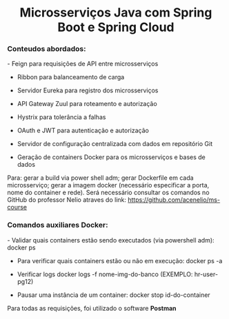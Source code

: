 <h1 align="center"> Microsserviços Java com Spring Boot e Spring Cloud </h1>

<h3>Conteudos abordados:</h3> 
- Feign para requisições de API entre microsserviços

- Ribbon para balanceamento de carga
  
- Servidor Eureka para registro dos microsserviços
- API Gateway Zuul para roteamento e autorização
- Hystrix para tolerância a falhas
- OAuth e JWT para autenticação e autorização
- Servidor de configuração centralizada com dados em repositório Git
- Geração de containers Docker para os microsserviços e bases de dados


Para: gerar a build via power shell adm; gerar Dockerfile em cada microsserviço; gerar a imagem docker (necessário especificar a porta, nome do container e rede). 
Será necessário consultar os comandos no GitHub do professor Nelio atraves do link: https://github.com/acenelio/ms-course

<h3> Comandos auxiliares Docker: </h3>
- Validar quais containers estão sendo executados (via powershell adm):
docker ps

- Para verificar quais containers estão ou não em execução:
docker ps -a

- Verificar logs
docker logs -f nome-img-do-banco (EXEMPLO: hr-user-pg12)

- Pausar uma instância de um container:
docker stop id-do-container

Para todas as requisições, foi utilizado o software <b>Postman</b>

